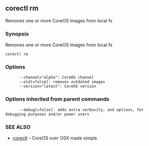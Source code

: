 ## corectl rm

Removes one or more CoreOS images from local fs

### Synopsis


Removes one or more CoreOS images from local fs

```
corectl rm
```

### Options

```
      --channel="alpha": CoreOS channel
      --old[=false]: removes outdated images
      --version="latest": CoreOS version
```

### Options inherited from parent commands

```
      --debug[=false]: adds extra verbosity, and options, for debugging purposes and/or power users
```

### SEE ALSO
* [corectl](corectl.md)	 - CoreOS over OSX made simple.

